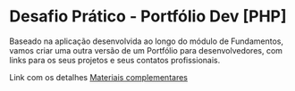 # Desafio Prático - Portfólio Dev [PHP]

Baseado na aplicação desenvolvida ao longo do módulo de Fundamentos, vamos criar uma outra versão de um Portfólio para desenvolvedores, com links para os seus projetos e seus contatos profissionais.

Link com os detalhes [Materiais complementares](https://efficient-sloth-d85.notion.site/Desafio-pr-tico-Portf-lio-Dev-f299c0c6a94c4223a9c955d9d4638cd2)
